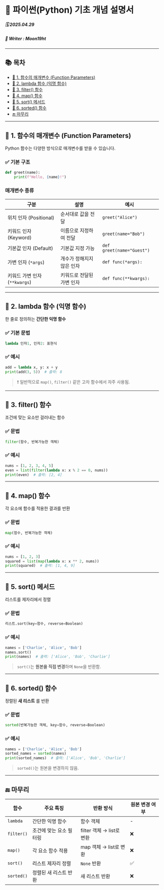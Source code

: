 # 🐍 파이썬(Python) 기초 개념 설명서

##### 🗓️ 2025.04.29
##### 📝 Writer : Moon19ht

---

## 📚 목차


- [📌 1. 함수의 매개변수 (Function Parameters)](#-1-함수의-매개변수-function-parameters)
- [📌 2. lambda 함수 (익명 함수)](#-2-lambda-함수-익명-함수)
- [📌 3. filter() 함수](#-3-filter-함수)
- [📌 4. map() 함수](#-4-map-함수)
- [📌 5. sort() 메서드](#-5-sort-메서드)
- [📌 6. sorted() 함수](#-6-sorted-함수)
- [🔚 마무리](#-마무리)

---

## 📌 1. 함수의 매개변수 (Function Parameters)

Python 함수는 다양한 방식으로 매개변수를 받을 수 있습니다.

### ✅ 기본 구조
```python
def greet(name):
    print(f"Hello, {name}!")
```

### 매개변수 종류
| 구분 | 설명 | 예시 |
|------|------|------|
| 위치 인자 (Positional) | 순서대로 값을 전달 | `greet("Alice")` |
| 키워드 인자 (Keyword) | 이름으로 지정하여 전달 | `greet(name="Bob")` |
| 기본값 인자 (Default) | 기본값 지정 가능 | `def greet(name="Guest")` |
| 가변 인자 (`*args`) | 개수가 정해지지 않은 인자 | `def func(*args):` |
| 키워드 가변 인자 (`**kwargs`) | 키워드로 전달된 가변 인자 | `def func(**kwargs):` |

---

## 📌 2. lambda 함수 (익명 함수)

한 줄로 정의하는 **간단한 익명 함수**

### ✅ 기본 문법
```python
lambda 인자1, 인자2: 표현식
```

### ✅ 예시
```python
add = lambda x, y: x + y
print(add(3, 5))  # 출력: 8
```

> ❗ 일반적으로 `map()`, `filter()` 같은 고차 함수에서 자주 사용됨.

---

## 📌 3. filter() 함수

조건에 맞는 요소만 걸러내는 함수

### ✅ 문법
```python
filter(함수, 반복가능한 객체)
```

### ✅ 예시
```python
nums = [1, 2, 3, 4, 5]
even = list(filter(lambda x: x % 2 == 0, nums))
print(even)  # 출력: [2, 4]
```

---

## 📌 4. map() 함수

각 요소에 함수를 적용한 결과를 반환

### ✅ 문법
```python
map(함수, 반복가능한 객체)
```

### ✅ 예시
```python
nums = [1, 2, 3]
squared = list(map(lambda x: x ** 2, nums))
print(squared)  # 출력: [1, 4, 9]
```

---

## 📌 5. sort() 메서드

리스트를 제자리에서 정렬

### ✅ 문법
```python
리스트.sort(key=함수, reverse=Boolean)
```

### ✅ 예시
```python
names = ['Charlie', 'Alice', 'Bob']
names.sort()
print(names)  # 출력: ['Alice', 'Bob', 'Charlie']
```

> `sort()`는 **원본을 직접 변경**하며 `None`을 반환함.

---

## 📌 6. sorted() 함수

정렬된 **새 리스트** 를 반환

### ✅ 문법
```python
sorted(반복가능한 객체, key=함수, reverse=Boolean)
```

### ✅ 예시
```python
names = ['Charlie', 'Alice', 'Bob']
sorted_names = sorted(names)
print(sorted_names)  # 출력: ['Alice', 'Bob', 'Charlie']
```

> `sorted()`는 원본을 변경하지 않음.


---

## 🔚 마무리

| 함수 | 주요 특징 | 반환 방식 | 원본 변경 여부 |
|------|-----------|-----------|----------------|
| `lambda` | 간단한 익명 함수 | 함수 객체 | - |
| `filter()` | 조건에 맞는 요소 필터링 | filter 객체 → list로 변환 | ❌ |
| `map()` | 각 요소 함수 적용 | map 객체 → list로 변환 | ❌ |
| `sort()` | 리스트 제자리 정렬  | `None` 반환 | ✅ |
| `sorted()` | 정렬된 새 리스트 반환 | 새 리스트 반환 | ❌ |
